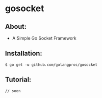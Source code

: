 # gosocket

## About:
- A Simple Go Socket Framework 

## Installation:
```
$ go get -u github.com/golangpros/gosocket
```

## Tutorial:
```golang
// soon
```